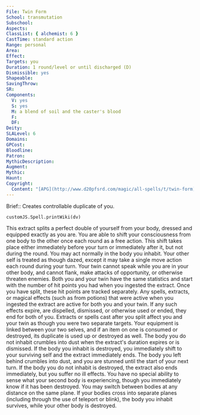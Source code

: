 ```yaml
---
File: Twin Form
School: transmutation
Subschool: 
Aspects: 
ClassList: { alchemist: 6 }
CastTime: standard action
Range: personal
Area: 
Effect: 
Targets: you
Duration: 1 round/level or until discharged (D)
Dismissible: yes
Shapeable: 
SavingThrow: 
SR: 
Components:
  V: yes
  S: yes
  M: a blend of soil and the caster's blood
  F: 
  DF: 
Deity: 
SLALevel: 6
Domains: 
GPCost: 
Bloodline: 
Patron: 
MythicDescription: 
Augment: 
Mythic: 
Haunt: 
Copyright:
  Content: "[APG](http://www.d20pfsrd.com/magic/all-spells/t/twin-form)"
---
```

Brief:: Creates controllable duplicate of you.

```dataviewjs
customJS.Spell.printWiki(dv)
```

This extract splits a perfect double of yourself from your body, dressed and equipped exactly as you are. You are able to shift your consciousness from one body to the other once each round as a free action. This shift takes place either immediately before your turn or immediately after it, but not during the round. You may act normally in the body you inhabit. Your other self is treated as though dazed, except it may take a single move action each round during your turn. Your twin cannot speak while you are in your other body, and cannot flank, make attacks of opportunity, or otherwise threaten enemies.  Both you and your twin have the same statistics and start with the number of hit points you had when you ingested the extract. Once you have split, these hit points are tracked separately. Any spells, extracts, or magical effects (such as from potions) that were active when you ingested the extract are active for both you and your twin. If any such effects expire, are dispelled, dismissed, or otherwise used or ended, they end for both of you. Extracts or spells cast after you split affect you and your twin as though you were two separate targets. Your equipment is linked between your two selves, and if an item on one is consumed or destroyed, its duplicate is used up or destroyed as well.  The body you do not inhabit crumbles into dust when the extract's duration expires or is dismissed. If the body you inhabit is destroyed, you immediately shift to your surviving self and the extract immediately ends. The body you left behind crumbles into dust, and you are stunned until the start of your next turn. If the body you do not inhabit is destroyed, the extract also ends immediately, but you suffer no ill effects.  You have no special ability to sense what your second body is experiencing, though you immediately know if it has been destroyed. You may switch between bodies at any distance on the same plane. If your bodies cross into separate planes (including through the use of teleport or blink), the body you inhabit survives, while your other body is destroyed.
